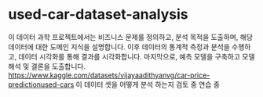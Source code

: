 # used-car-dataset-analysis
이 데이터 과학 프로젝트에서는 비즈니스 문제를 정의하고, 분석 목적을 도출하며, 해당 데이터에 대한 도메인 지식을 설명합니다. 이후 데이터의 통계적 측정과 분석을 수행하고, 데이터 시각화를 통해 결과를 시각화합니다. 마지막으로, 예측 모델을 구축하고 모델 해석 및 결론을 도출합니다.
https://www.kaggle.com/datasets/vijayaadithyanvg/car-price-predictionused-cars
이 데이터 셋을 어떻게 분석 하는지 검토 중
연습 중
